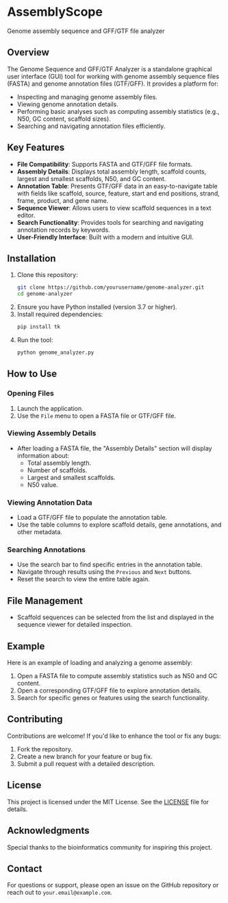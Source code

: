 # AssemblyScope
Genome assembly sequence and GFF/GTF file analyzer

## Overview
The Genome Sequence and GFF/GTF Analyzer is a standalone graphical user interface (GUI) tool for working with genome assembly sequence files (FASTA) and genome annotation files (GTF/GFF). It provides a platform for:

- Inspecting and managing genome assembly files.
- Viewing genome annotation details.
- Performing basic analyses such as computing assembly statistics (e.g., N50, GC content, scaffold sizes).
- Searching and navigating annotation files efficiently.

## Key Features
- **File Compatibility**: Supports FASTA and GTF/GFF file formats.
- **Assembly Details**: Displays total assembly length, scaffold counts, largest and smallest scaffolds, N50, and GC content.
- **Annotation Table**: Presents GTF/GFF data in an easy-to-navigate table with fields like scaffold, source, feature, start and end positions, strand, frame, product, and gene name.
- **Sequence Viewer**: Allows users to view scaffold sequences in a text editor.
- **Search Functionality**: Provides tools for searching and navigating annotation records by keywords.
- **User-Friendly Interface**: Built with a modern and intuitive GUI.

## Installation
1. Clone this repository:
   ```bash
   git clone https://github.com/yourusername/genome-analyzer.git
   cd genome-analyzer
   ```
2. Ensure you have Python installed (version 3.7 or higher).
3. Install required dependencies:
   ```bash
   pip install tk
   ```
4. Run the tool:
   ```bash
   python genome_analyzer.py
   ```

## How to Use
### Opening Files
1. Launch the application.
2. Use the `File` menu to open a FASTA file or GTF/GFF file.

### Viewing Assembly Details
- After loading a FASTA file, the "Assembly Details" section will display information about:
  - Total assembly length.
  - Number of scaffolds.
  - Largest and smallest scaffolds.
  - N50 value.

### Viewing Annotation Data
- Load a GTF/GFF file to populate the annotation table.
- Use the table columns to explore scaffold details, gene annotations, and other metadata.

### Searching Annotations
- Use the search bar to find specific entries in the annotation table.
- Navigate through results using the `Previous` and `Next` buttons.
- Reset the search to view the entire table again.

## File Management
- Scaffold sequences can be selected from the list and displayed in the sequence viewer for detailed inspection.

## Example
Here is an example of loading and analyzing a genome assembly:
1. Open a FASTA file to compute assembly statistics such as N50 and GC content.
2. Open a corresponding GTF/GFF file to explore annotation details.
3. Search for specific genes or features using the search functionality.

## Contributing
Contributions are welcome! If you'd like to enhance the tool or fix any bugs:
1. Fork the repository.
2. Create a new branch for your feature or bug fix.
3. Submit a pull request with a detailed description.

## License
This project is licensed under the MIT License. See the [LICENSE](LICENSE) file for details.

## Acknowledgments
Special thanks to the bioinformatics community for inspiring this project.

## Contact
For questions or support, please open an issue on the GitHub repository or reach out to `your.email@example.com`.
